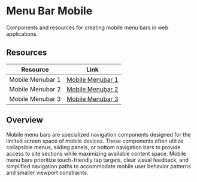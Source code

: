 # Menu Bar Mobile

Components and resources for creating mobile menu bars in web applications.

## Resources

| Resource | Link |
|---|---|
| Mobile Menubar 1 | [Mobile Menubar 1](https://codepen.io/7ssan91/pen/dqLmpP) |
| Mobile Menubar 2 | [Mobile Menubar 2](https://codepen.io/raffaele-filiberti/pen/mPQqVW) |
| Mobile Menubar 3 | [Mobile Menubar 3](https://codepen.io/cateelderflower/pen/jwVPGd) |

## Overview

Mobile menu bars are specialized navigation components designed for the limited screen space of mobile devices. These components often utilize collapsible menus, sliding panels, or bottom navigation bars to provide access to site sections while maximizing available content space. Mobile menu bars prioritize touch-friendly tap targets, clear visual feedback, and simplified navigation paths to accommodate mobile user behavior patterns and smaller viewport constraints. 